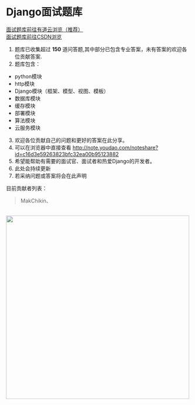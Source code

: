 # Django面试题库
[面试题库前往有道云浏览（推荐）](http://note.youdao.com/noteshare?id=c16d3e59263823bfc32ea00b95123882)  
[面试题库前往CSDN浏览](https://blog.csdn.net/weixin_41622043/article/details/103426652) 
1. 题库已收集超过 **150** 道问答题,其中部分已包含专业答案，未有答案的欢迎各位贡献答案.
2. 题库包含：
- python模块
- http模块
- Django模块（框架、模型、视图、模板）
- 数据库模块
- 缓存模块
- 部署模块
- 算法模块
- 云服务模块
3. 欢迎各位贡献自己的问题和更好的答案在此分享。
4. 可以在浏览器中直接查看 http://note.youdao.com/noteshare?id=c16d3e59263823bfc32ea00b95123882
5. 希望能帮助有需要的面试官、面试者和热爱Django的开发者。
6. 此处会持续更新
7. 若采纳问题或答案将会在此声明

目前贡献者列表：
> MakChikin、


 
<br>
<img src="https://timgsa.baidu.com/timg?image&quality=80&size=b9999_10000&sec=1575656862474&di=5f104155aed0494560f522587092b15c&imgtype=jpg&src=http%3A%2F%2Fn.sinaimg.cn%2Ftranslate%2Fw1280h720%2F20171204%2Fqa_i-fypikwt6342432.jpg" width="500" align=center>
